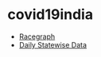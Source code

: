 # covid19india

- [Racegraph](https://covid19.abhijitsinha.tech)
- [Daily Statewise Data](https://covid19.abhijitsinha.tech/dailyrise.html)

